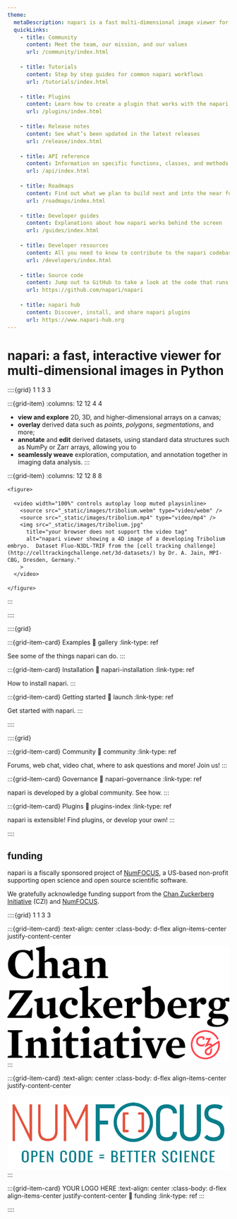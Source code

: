 ```yaml
---
theme:
  metaDescription: napari is a fast multi-dimensional image viewer for Python. It can help you **explore** any image-like data, be it 2D, 3D, or even higher-dimensional. It can also help you **overlay** downstream or **associated data**, such as point coordinates or segmentations, which you can use to **annotate** and **proofread** your image data.
  quickLinks:
    - title: Community
      content: Meet the team, our mission, and our values
      url: /community/index.html

    - title: Tutorials
      content: Step by step guides for common napari workflows
      url: /tutorials/index.html

    - title: Plugins
      content: Learn how to create a plugin that works with the napari ecosystem
      url: /plugins/index.html

    - title: Release notes
      content: See what’s been updated in the latest releases
      url: /release/index.html

    - title: API reference
      content: Information on specific functions, classes, and methods
      url: /api/index.html

    - title: Roadmaps
      content: Find out what we plan to build next and into the near future
      url: /roadmaps/index.html

    - title: Developer guides
      content: Explanations about how napari works behind the screen
      url: /guides/index.html

    - title: Developer resources
      content: All you need to know to contribute to the napari codebase
      url: /developers/index.html

    - title: Source code
      content: Jump out to GitHub to take a look at the code that runs napari
      url: https://github.com/napari/napari

    - title: napari hub
      content: Discover, install, and share napari plugins
      url: https://www.napari-hub.org
---
```


# napari: a fast, interactive viewer for multi-dimensional images in Python

::::{grid} 1 1 3 3

:::{grid-item}
:columns: 12 12 4 4

- **view and explore** 2D, 3D, and higher-dimensional arrays on a canvas;
- **overlay** derived data such as *points*, *polygons*, *segmentations*, and
  more;
- **annotate** and **edit** derived datasets, using standard data structures
  such as NumPy or Zarr arrays, allowing you to
- **seamlessly weave** exploration, computation, and annotation together in
  imaging data analysis.
:::

:::{grid-item}
:columns: 12 12 8 8

```{raw} html
<figure>

  <video width="100%" controls autoplay loop muted playsinline>
    <source src="_static/images/tribolium.webm" type="video/webm" />
    <source src="_static/images/tribolium.mp4" type="video/mp4" />
    <img src="_static/images/tribolium.jpg"
      title="your browser does not support the video tag"
      alt="napari viewer showing a 4D image of a developing Tribolium embryo.  Dataset Fluo-N3DL-TRIF from the [cell tracking challenge](http://celltrackingchallenge.net/3d-datasets/) by Dr. A. Jain, MPI-CBG, Dresden, Germany."
    >
  </video>

</figure>
```

:::

::::

::::{grid}

:::{grid-item-card} Examples
:link: gallery
:link-type: ref

See some of the things napari can do.
:::

:::{grid-item-card} Installation
:link: napari-installation
:link-type: ref

How to install napari.
:::

:::{grid-item-card} Getting started
:link: launch
:link-type: ref

Get started with napari.
:::

::::

::::{grid}

:::{grid-item-card} Community
:link: community
:link-type: ref

Forums, web chat, video chat, where to ask questions and more! Join us!
:::

:::{grid-item-card} Governance
:link: napari-governance
:link-type: ref

napari is developed by a global community. See how.
:::

:::{grid-item-card} Plugins
:link: plugins-index
:link-type: ref

napari is extensible! Find plugins, or develop your own!
:::

::::

## funding

napari is a fiscally sponsored project of [NumFOCUS], a US-based non-profit
supporting open science and open source scientific software.

We gratefully acknowledge funding support from the [Chan Zuckerberg
Initiative][CZI] (CZI) and [NumFOCUS].

::::{grid} 1 1 3 3

:::{grid-item-card}
:text-align: center
:class-body: d-flex align-items-center justify-content-center

[![CZI logo](_static/images/czi-logo.png)](https://chanzuckerberg.com)
:::

:::{grid-item-card}
:text-align: center
:class-body: d-flex align-items-center justify-content-center

[![NumFOCUS logo](_static/images/nf-logo.png)](https://numfocus.org)
:::

:::{grid-item-card} YOUR LOGO HERE
:text-align: center
:class-body: d-flex align-items-center justify-content-center
:link: funding
:link-type: ref
:::
  
::::

[NumFOCUS]: https://numfocus.org
[CZI]: https://chanzuckerberg.com
